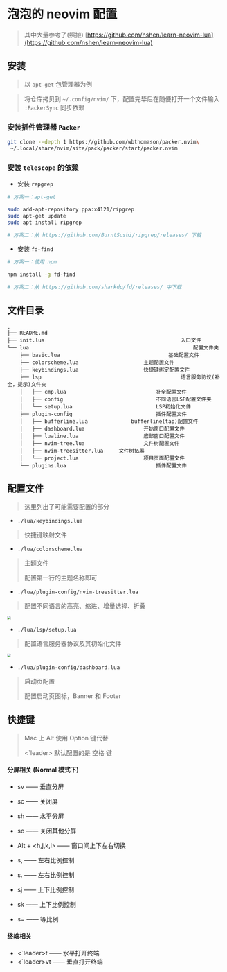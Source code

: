 # 泡泡的 neovim 配置

> 其中大量参考了(~~照搬~~) [https://github.com/nshen/learn-neovim-lua](https://github.com/nshen/learn-neovim-lua)

## 安装

> 以 `apt-get` 包管理器为例

> 将仓库拷贝到 `~/.config/nvim/` 下，配置完毕后在随便打开一个文件输入  `:PackerSync` 同步依赖

### 安装插件管理器 `Packer`

```bash
git clone --depth 1 https://github.com/wbthomason/packer.nvim\
 ~/.local/share/nvim/site/pack/packer/start/packer.nvim
```

### 安装 `telescope` 的依赖

- 安装 `repgrep`

```bash
# 方案一：apt-get

sudo add-apt-repository ppa:x4121/ripgrep
sudo apt-get update
sudo apt install ripgrep
```

```bash
# 方案二：从 https://github.com/BurntSushi/ripgrep/releases/ 下载
```

- 安装 `fd-find`

```bash
# 方案一：使用 npm

npm install -g fd-find
```

```bash
# 方案二：从 https://github.com/sharkdp/fd/releases/ 中下载
```

## 文件目录

```text
.
├── README.md
├── init.lua											入口文件
└── lua														配置文件夹
    ├── basic.lua									基础配置文件
    ├── colorscheme.lua						主题配置文件
    ├── keybindings.lua						快捷键绑定配置文件
    ├── lsp												语言服务协议(补全，提示)文件夹
    │   ├── cmp.lua								补全配置文件
    │   ├── config								不同语言LSP配置文件夹
    │   └── setup.lua							LSP初始化文件
    ├── plugin-config							插件配置文件
    │   ├── bufferline.lua				bufferline(tap)配置文件
    │   ├── dashboard.lua					开始窗口配置文件
    │   ├── lualine.lua						底部窗口配置文件
    │   ├── nvim-tree.lua					文件树配置文件
    │   ├── nvim-treesitter.lua		文件树拓展
    │   └── project.lua						项目页面配置文件
    └── plugins.lua								插件配置文件
```

## 配置文件

> 这里列出了可能需要配置的部分

- `./lua/keybindings.lua`

> 快捷键映射文件

-  `./lua/colorscheme.lua`

> 主题文件
>
> 配置第一行的主题名称即可

- `./lua/plugin-config/nvim-treesitter.lua`

> 配置不同语言的高亮、缩进、增量选择、折叠

<img src="https://img.skygard.cn/截屏2022-10-07 15.52.00.png" style="zoom: 50%"/>

- `./lua/lsp/setup.lua`

> 配置语言服务器协议及其初始化文件

<img src="https://img.skygard.cn/截屏2022-10-07 16.00.38.png" style="zoom: 50%"/>

- `./lua/plugin-config/dashboard.lua`

> 启动页配置
>
> 配置启动页图标，Banner 和 Footer



## 快捷键

> Mac 上 Alt 使用 Option 键代替
>
> <`leader> 默认配置的是 空格 键

#### 分屏相关 (Normal 模式下)

- sv  ——  垂直分屏
- sc  ——  关闭屏
- sh  ——  水平分屏
- so  ——  关闭其他分屏

- Alt + <h,j,k,l>  ——  窗口间上下左右切换

- s,   ——  左右比例控制
- s.   ——  左右比例控制
- sj   ——  上下比例控制
- sk  ——  上下比例控制
- s=  ——  等比例

#### 终端相关

- <`leader>t  ——  水平打开终端
- <`leader>vt  ——  垂直打开终端
